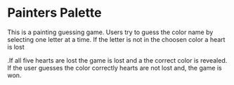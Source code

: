 # Painters Palette

This is a painting guessing game. Users try to guess the color name by selecting one letter at a time. If the letter is not in the choosen color a heart is lost

.If all five hearts are lost the game is lost and a the correct color is revealed. 
If the user guesses the color correctly hearts are not lost and, the game is won.

